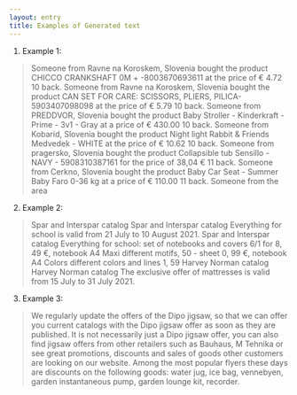 ```yaml
---
layout: entry
title: Examples of Generated text
---
```


1. Example 1:
> Someone from Ravne na Koroskem, Slovenia bought the product CHICCO CRANKSHAFT 0M + -8003670693611 at the price of € 4.72 10 back. Someone from Ravne na Koroskem, Slovenia bought the product CAN SET FOR CARE: SCISSORS, PLIERS, PILICA-5903407098098 at the price of € 5.79 10 back. Someone from PREDDVOR, Slovenia bought the product Baby Stroller - Kinderkraft - Prime - 3v1 - Gray at a price of € 430.00 10 back. Someone from Kobarid, Slovenia bought the product Night light Rabbit & Friends Medvedek - WHITE at the price of € 10.62 10 back. Someone from pragersko, Slovenia bought the product Collapsible tub Sensillo - NAVY - 5908310387161 for the price of 38,04 € 11 back. Someone from Cerkno, Slovenia bought the product Baby Car Seat - Summer Baby Faro 0-36 kg at a price of € 110.00 11 back. Someone from the area

2. Example 2:
> Spar and Interspar catalog Spar and Interspar catalog Everything for school is valid from 21 July to 10 August 2021. Spar and Interspar catalog Everything for school: set of notebooks and covers 6/1 for 8, 49 €, notebook A4 Maxi different motifs, 50 - sheet 0, 99 €, notebook A4 Colors different colors and lines 1, 59 Harvey Norman catalog Harvey Norman catalog The exclusive offer of mattresses is valid from 15 July to 31 July 2021.

3. Example 3:
> We regularly update the offers of the Dipo jigsaw, so that we can offer you current catalogs with the Dipo jigsaw offer as soon as they are published. It is not necessarily just a Dipo jigsaw offer, you can also find jigsaw offers from other retailers such as Bauhaus, M Tehnika or see great promotions, discounts and sales of goods other customers are looking on our website. Among the most popular flyers these days are discounts on the following goods: water jug, ice bag, vennebyen, garden instantaneous pump, garden lounge kit, recorder.